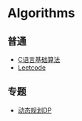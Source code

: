 # Algorithms

## 普通
* [C语言基础算法](https://github.com/fire717/Algorithms/tree/master/BeginnerCode_in_C)
* [Leetcode](https://github.com/fire717/Algorithms/tree/master/LeetCode)

## 专题
* [动态规划DP](https://github.com/fire717/Algorithms/tree/master/specialTopic/DP)
